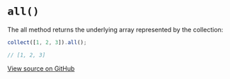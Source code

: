 # `all()`

The all method returns the underlying array represented by the collection:

```js
collect([1, 2, 3]).all();

// [1, 2, 3]
```

[View source on GitHub](https://github.com/ecrmnn/collect.js/blob/master/src/methods/all.js)